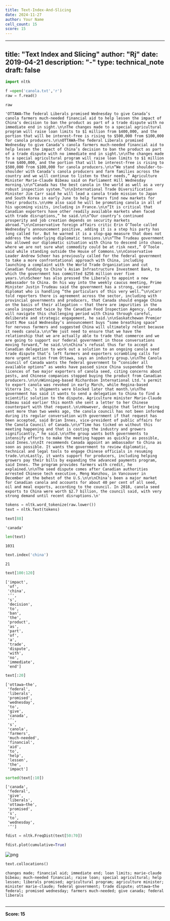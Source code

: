 ```yaml
---
title: Text-Index-And-Slicing
date: 2024-11-27
author: Your Name
cell_count: 15
score: 15
---
```


---
title: "Text Index and Slicing"
author: "Rj"
date: 2019-04-21
description: "-"
type: technical_note
draft: false
---

```python
import nltk
```


```python
f =open('canola.txt','r')
raw = f.read()
```


```python
raw
```




    'OTTAWA—The federal Liberals promised Wednesday to give Canada’s canola farmers much-needed financial aid to help lessen the impact of China’s decision to ban the product as part of a trade dispute with no immediate end in sight.\n\nThe changes made to a special agricultural program will raise loan limits to $1 million from $400,000, and the portion that will be interest-free is rising to $500,000 from $100,000 for canola producers.\n\nOTTAWA—The federal Liberals promised Wednesday to give Canada’s canola farmers much-needed financial aid to help lessen the impact of China’s decision to ban the product as part of a trade dispute with no immediate end in sight.\n\nThe changes made to a special agricultural program will raise loan limits to $1 million from $400,000, and the portion that will be interest-free is rising to $500,000 from $100,000 for canola producers.\n\n“We stand shoulder-to-shoulder with Canada’s canola producers and farm families across the country and we will continue to listen to their needs,” Agriculture Minister Marie-Claude Bibeau said on Parliament Hill Wednesday morning.\n\n“Canada has the best canola in the world as well as a very robust inspection system.”\n\nInternational Trade Diversification Minister Jim Carr said he will lead a canola trade mission to Japan and South Korea in early June to help farmers find new markets for their products.\n\nHe also said he will be promoting canola in all of his upcoming visits, including in France.\n\n“It is critical that Canadian exporters have other readily available markets when faced with trade disruptions,” he said.\n\n“Our country’s continued prosperity and job creation depends on security markets abroad.”\n\nConservative foreign affairs critic Erin O’Toole called Wednesday’s announcement positive, adding it is a step his party has long called for. But he warned it is a stop-gap measure that does not address the underlying diplomatic tensions.\n\n“The Trudeau government has allowed our diplomatic situation with China to descend into chaos, where we are not sure what commodity could be at risk next,” O’Toole said while standing outside the House of Commons.\n\nConservative Leader Andrew Scheer has previously called for the federal government to take a more confrontational approach with China, including launching a complaint with the World Trade Organization and cut Canadian funding to China’s Asian Infrastructure Investment Bank, to which the government has committed $256 million over five years.\n\nScheer has also pressed the Liberals to appoint a new ambassador to China. On his way into the weekly caucus meeting, Prime Minister Justin Trudeau said the government has a strong, career diplomat who is handling “the particulars of this very well.”\n\nCarr told reporters there is agreement across the sector, including with provincial governments and producers, that Canada should engage China on the basis of their allegation — that there are impurities in the canola inspected twice by the Canadian Food Inspection Agency. Canada will navigate this challenging period with China through careful, deliberate and strategic engagement, he said.\n\nSaskatchewan Premier Scott Moe said Wednesday’s announcement buys “some breathing space” for nervous farmers and suggested China will ultimately relent because it needs canola.\n\n“We just need to ensure that we have the relationship that we are actually able to trade that commerce and we are going to support our federal government in those conversations moving forward,” he said.\n\nChina’s refusal thus far to accept a Canadian delegation to work out a solution to an ongoing canola seed trade dispute that’s left farmers and exporters scrambling calls for more urgent action from Ottawa, says an industry group.\n\nThe Canola Council of Canada wants the federal government to “consider all available options” as weeks have passed since China suspended the licences of two major exporters of canola seed, citing concerns about pests, and Chinese companies stopped buying the product from Canadian producers.\n\n\nWinnipeg-based Richardson International Ltd.’s permit to export canola was revoked in early March, while Regina-based Viterra Inc.’s shipments were blocked later that month.\n\nThe government has said it wants to send a delegation to China to find a scientific solution to the dispute. Agriculture minister Marie-Claude Bibeau said earlier this month she sent a letter to her Chinese counterpart with that request.\n\nHowever, despite that letter being sent more than two weeks ago, the canola council has not been informed during its regular conversation with government if that request has been accepted, said Brian Innes, vice-president of public affairs for the Canola Council of Canada.\n\n“Time has ticked on without this meeting happening and that is costing the industry and growers significantly,” he said.\n\nThe group wants both governments to intensify efforts to make the meeting happen as quickly as possible, said Innes.\n\nIt recommends Canada appoint an ambassador to China as soon as possible. It wants the government to review diplomatic, technical and legal tools to engage Chinese officials in resuming trade.\n\nLastly, it wants support for producers, including helping growers pay their bills by expanding the advanced payments program, said Innes. The program provides farmers with credit, he explained.\n\nThe seed dispute comes after Canadian authorities arrested Chinese tech executive, Meng Wanzhou, in Vancouver in December at the behest of the U.S.\n\n\nChina’s been a major market for Canadian canola and accounts for about 40 per cent of all seed, oil and meal exports, according to the council. In 2018, canola seed exports to China were worth $2.7 billion, the council said, with very strong demand until recent disruptions.\n'




```python
tokens = nltk.word_tokenize(raw.lower())
text = nltk.Text(tokens)
```


```python
text[88]
```




    'canada'




```python
len(text)
```




    1031




```python
text.index('china')
```




    21




```python
text[100:120]
```




    ['impact',
     'of',
     'china',
     '’',
     's',
     'decision',
     'to',
     'ban',
     'the',
     'product',
     'as',
     'part',
     'of',
     'a',
     'trade',
     'dispute',
     'with',
     'no',
     'immediate',
     'end']




```python
text[:20]
```




    ['ottawa—the',
     'federal',
     'liberals',
     'promised',
     'wednesday',
     'to',
     'give',
     'canada',
     '’',
     's',
     'canola',
     'farmers',
     'much-needed',
     'financial',
     'aid',
     'to',
     'help',
     'lessen',
     'the',
     'impact']




```python
sorted(text[:10])
```




    ['canada',
     'federal',
     'give',
     'liberals',
     'ottawa—the',
     'promised',
     's',
     'to',
     'wednesday',
     '’']




```python
fdist = nltk.FreqDist(text[50:70])
```


```python
fdist.plot(cumulative=True)
```


    
![png](/mlnotes/images/text-index-and-slicing_12_0.png)
    



```python
text.collocations()
```

    changes made; financial aid; immediate end; loan limits; marie-claude
    bibeau; much-needed financial; raise loan; special agricultural; help
    lessen; liberals promised; agricultural program; agriculture minister;
    minister marie-claude; federal government; trade dispute; ottawa—the
    federal; promised wednesday; farmers much-needed; give canada; federal
    liberals



```python

```


---
**Score: 15**